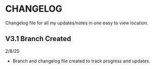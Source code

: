 # CHANGELOG

Changelog file for all my updates/notes in one easy to view location.

## V3.1 Branch Created

2/8/25

- Branch and changelog file created to track progress and updates.

